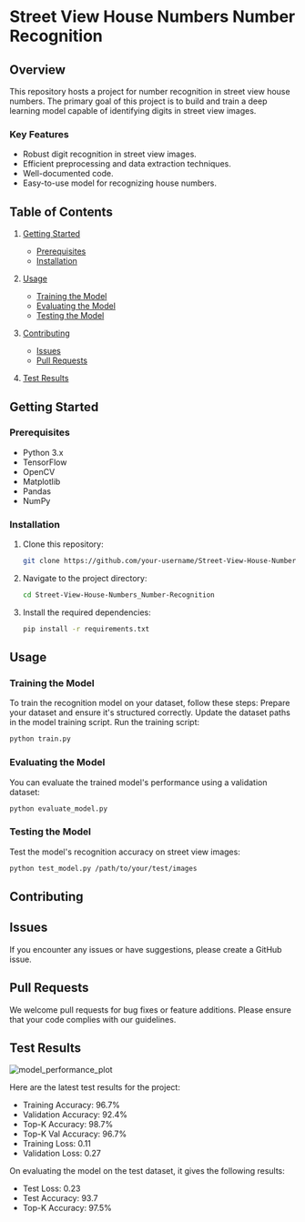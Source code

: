 # Street View House Numbers Number Recognition

## Overview

This repository hosts a project for number recognition in street view house numbers. The primary goal of this project is to build and train a deep learning model capable of identifying digits in street view images.

### Key Features

- Robust digit recognition in street view images.
- Efficient preprocessing and data extraction techniques.
- Well-documented code.
- Easy-to-use model for recognizing house numbers.

## Table of Contents

1. [Getting Started](#getting-started)
   - [Prerequisites](#prerequisites)
   - [Installation](#installation)

2. [Usage](#usage)
   - [Training the Model](#training-the-model)
   - [Evaluating the Model](#evaluating-the-model)
   - [Testing the Model](#testing-the-model)

3. [Contributing](#contributing)
   - [Issues](#issues)
   - [Pull Requests](#pull-requests)

5. [Test Results](#test-results)

## Getting Started

### Prerequisites

- Python 3.x
- TensorFlow
- OpenCV
- Matplotlib
- Pandas
- NumPy

### Installation

1. Clone this repository:

   ```sh
   git clone https://github.com/your-username/Street-View-House-Numbers_Number-Recognition.git

2. Navigate to the project directory:
   ```sh 
   cd Street-View-House-Numbers_Number-Recognition
3. Install the required dependencies:
   ```sh 
   pip install -r requirements.txt

## Usage
### Training the Model
To train the recognition model on your dataset, follow these steps:
Prepare your dataset and ensure it's structured correctly.
Update the dataset paths in the model training script.
Run the training script:
```sh
python train.py
```
### Evaluating the Model
You can evaluate the trained model's performance using a validation dataset:
```sh
python evaluate_model.py
```
### Testing the Model
Test the model's recognition accuracy on street view images:
```sh
python test_model.py /path/to/your/test/images
```
## Contributing
## Issues
If you encounter any issues or have suggestions, please create a GitHub issue.

## Pull Requests
We welcome pull requests for bug fixes or feature additions. Please ensure that your code complies with our guidelines.


## Test Results
![model_performance_plot](https://github.com/Rohitkushwaha79/Street-View-House-Numbers-Number-Recognition/assets/118690283/26e40b82-7fd5-4176-9ed0-61a9060c370b)

Here are the latest test results for the project:
- Training Accuracy: 96.7%
- Validation Accuracy: 92.4%
- Top-K Accuracy: 98.7%
- Top-K Val Accuracy: 96.7%
- Training Loss: 0.11
- Validation Loss: 0.27

On evaluating the model on the test dataset, it gives the following results:
- Test Loss: 0.23
- Test Accuracy: 93.7
- Top-K Accuracy: 97.5%

